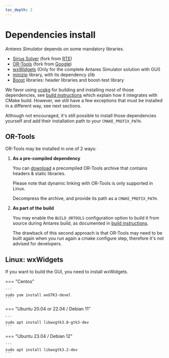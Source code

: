 ```yaml
---
toc_depth: 2
---
```


# Dependencies install

*Antares Simulator* depends on some mandatory libraries.

- [Sirius Solver](https://github.com/AntaresSimulatorTeam/sirius-solver/tree/Antares_VCPKG) (fork from [RTE](https://github.com/rte-france/sirius-solver/tree/Antares_VCPKG))
- [OR-Tools](https://github.com/rte-france.com/or-tools) (fork from [Google](https://github.com/google/or-tools))
- [wxWidgets](https://github.com/wxWidgets/wxWidgets)
  (Only for the complete Antares Simulator solution with GUI)
- [minizip](https://github.com/zlib-ng/minizip-ng) library, with its dependency zlib
- [Boost](https://www.boost.org/) libraries: header libraries and boost-test library

We favor using [vcpkg](https://github.com/microsoft/vcpkg) for building and installing most of those dependencies,
see [build instructions](3-Build.md) which explain how it integrates with CMake build.
However, we still have a few exceptions that must be installed in a different way, see next sections.

Although not encouraged, it's still possible to install those dependencies yourself and add 
their installation path to your `CMAKE_PREFIX_PATH`.

## OR-Tools

OR-Tools may be installed in one of 2 ways:

1. **As a pre-compiled dependency** 

    You can [download](https://github.com/rte-france/or-tools/releases) a precompiled OR-Tools archive that contains headers & static libraries.
    
    Please note that dynamic linking with OR-Tools is only supported in Linux.
    
    Decompress the archive, and provide its path as a `CMAKE_PREFIX_PATH`.

2. **As part of the build**

    You may enable the `BUILD_ORTOOLS` configuration option to build it from source during Antares build,
    as documented in [build instructions](3-Build.md).

    The drawback of this second approach is that OR-Tools may need to be built again when you
    run again a cmake configure step, therefore it's not advised for developers.


## Linux: wxWidgets

If you want to build the GUI, you need to install wxWidgets.

=== "Centos"

    ```
    sudo yum install wxGTK3-devel
    ```

=== "Ubuntu 20.04 or 22.04 / Debian 11"

    ```
    sudo apt install libwxgtk3.0-gtk3-dev
    ```

=== "Ubuntu 23.04 / Debian 12"

    ```
    sudo apt install libwxgtk3.2-dev
    ```

